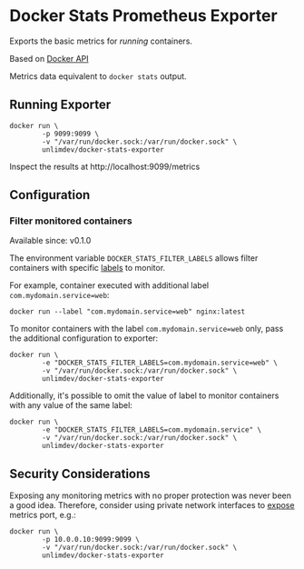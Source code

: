 # Docker Stats Prometheus Exporter

Exports the basic metrics for *running* containers.

Based on [Docker API](https://docs.docker.com/engine/api/v1.43/#tag/Container/operation/ContainerList)

Metrics data equivalent to `docker stats` output.


## Running Exporter

```shell
docker run \
        -p 9099:9099 \
        -v "/var/run/docker.sock:/var/run/docker.sock" \
        unlimdev/docker-stats-exporter
```

Inspect the results at http://localhost:9099/metrics

## Configuration

### Filter monitored containers

Available since: v0.1.0

The environment variable `DOCKER_STATS_FILTER_LABELS` allows filter containers with specific [labels](https://docs.docker.com/reference/cli/docker/container/run/#label) to monitor.

For example, container executed with additional label `com.mydomain.service=web`:

```shell
docker run --label "com.mydomain.service=web" nginx:latest
```

To monitor containers with the label `com.mydomain.service=web` only, pass the additional configuration to exporter:

```shell
docker run \
        -e "DOCKER_STATS_FILTER_LABELS=com.mydomain.service=web" \
        -v "/var/run/docker.sock:/var/run/docker.sock" \
        unlimdev/docker-stats-exporter
```

Additionally, it's possible to omit the value of label to monitor containers with any value of the same label:

```shell
docker run \
        -e "DOCKER_STATS_FILTER_LABELS=com.mydomain.service" \
        -v "/var/run/docker.sock:/var/run/docker.sock" \
        unlimdev/docker-stats-exporter
```

## Security Considerations

Exposing any monitoring metrics with no proper protection was never been a good idea.
Therefore, consider using private network interfaces to [expose](https://docs.docker.com/network/#published-ports) metrics port, e.g.:

```shell
docker run \
        -p 10.0.0.10:9099:9099 \
        -v "/var/run/docker.sock:/var/run/docker.sock" \
        unlimdev/docker-stats-exporter
```

